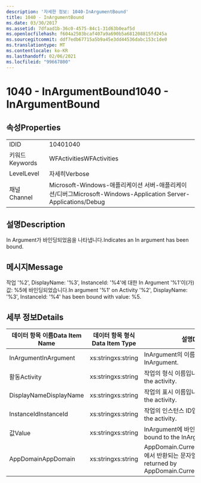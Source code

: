 ```yaml
---
description: '자세한 정보: 1040-InArgumentBound'
title: 1040 - InArgumentBound
ms.date: 03/30/2017
ms.assetid: 7dfaad1b-36c0-4575-84c1-31d63b0eaf5d
ms.openlocfilehash: f604a2503bcaf407a9a690b5a681208815fd245a
ms.sourcegitcommit: ddf7edb67715a5b9a45e3dd44536dabc153c1de0
ms.translationtype: MT
ms.contentlocale: ko-KR
ms.lasthandoff: 02/06/2021
ms.locfileid: "99667800"
---
```

# <a name="1040---inargumentbound"></a><span data-ttu-id="685cd-103">1040 - InArgumentBound</span><span class="sxs-lookup"><span data-stu-id="685cd-103">1040 - InArgumentBound</span></span>

## <a name="properties"></a><span data-ttu-id="685cd-104">속성</span><span class="sxs-lookup"><span data-stu-id="685cd-104">Properties</span></span>  
  
|||  
|-|-|  
|<span data-ttu-id="685cd-105">ID</span><span class="sxs-lookup"><span data-stu-id="685cd-105">ID</span></span>|<span data-ttu-id="685cd-106">1040</span><span class="sxs-lookup"><span data-stu-id="685cd-106">1040</span></span>|  
|<span data-ttu-id="685cd-107">키워드</span><span class="sxs-lookup"><span data-stu-id="685cd-107">Keywords</span></span>|<span data-ttu-id="685cd-108">WFActivities</span><span class="sxs-lookup"><span data-stu-id="685cd-108">WFActivities</span></span>|  
|<span data-ttu-id="685cd-109">Level</span><span class="sxs-lookup"><span data-stu-id="685cd-109">Level</span></span>|<span data-ttu-id="685cd-110">자세히</span><span class="sxs-lookup"><span data-stu-id="685cd-110">Verbose</span></span>|  
|<span data-ttu-id="685cd-111">채널</span><span class="sxs-lookup"><span data-stu-id="685cd-111">Channel</span></span>|<span data-ttu-id="685cd-112">Microsoft-Windows-애플리케이션 서버-애플리케이션/디버그</span><span class="sxs-lookup"><span data-stu-id="685cd-112">Microsoft-Windows-Application Server-Applications/Debug</span></span>|  
  
## <a name="description"></a><span data-ttu-id="685cd-113">설명</span><span class="sxs-lookup"><span data-stu-id="685cd-113">Description</span></span>  

 <span data-ttu-id="685cd-114">In Argument가 바인딩되었음을 나타냅니다.</span><span class="sxs-lookup"><span data-stu-id="685cd-114">Indicates an In argument has been bound.</span></span>  
  
## <a name="message"></a><span data-ttu-id="685cd-115">메시지</span><span class="sxs-lookup"><span data-stu-id="685cd-115">Message</span></span>  

 <span data-ttu-id="685cd-116">작업 '%2', DisplayName: '%3', InstanceId: '%4'에 대한 In Argument '%1'이(가) 값: %5에 바인딩되었습니다.</span><span class="sxs-lookup"><span data-stu-id="685cd-116">In argument '%1' on Activity '%2', DisplayName: '%3', InstanceId: '%4' has been bound with value: %5.</span></span>  
  
## <a name="details"></a><span data-ttu-id="685cd-117">세부 정보</span><span class="sxs-lookup"><span data-stu-id="685cd-117">Details</span></span>  
  
|<span data-ttu-id="685cd-118">데이터 항목 이름</span><span class="sxs-lookup"><span data-stu-id="685cd-118">Data Item Name</span></span>|<span data-ttu-id="685cd-119">데이터 항목 형식</span><span class="sxs-lookup"><span data-stu-id="685cd-119">Data Item Type</span></span>|<span data-ttu-id="685cd-120">설명</span><span class="sxs-lookup"><span data-stu-id="685cd-120">Description</span></span>|  
|--------------------|--------------------|-----------------|  
|<span data-ttu-id="685cd-121">InArgument</span><span class="sxs-lookup"><span data-stu-id="685cd-121">InArgument</span></span>|<span data-ttu-id="685cd-122">xs:string</span><span class="sxs-lookup"><span data-stu-id="685cd-122">xs:string</span></span>|<span data-ttu-id="685cd-123">InArgument의 이름입니다.</span><span class="sxs-lookup"><span data-stu-id="685cd-123">The name of the InArgument.</span></span>|  
|<span data-ttu-id="685cd-124">활동</span><span class="sxs-lookup"><span data-stu-id="685cd-124">Activity</span></span>|<span data-ttu-id="685cd-125">xs:string</span><span class="sxs-lookup"><span data-stu-id="685cd-125">xs:string</span></span>|<span data-ttu-id="685cd-126">작업의 형식 이름입니다.</span><span class="sxs-lookup"><span data-stu-id="685cd-126">The type name of the activity.</span></span>|  
|<span data-ttu-id="685cd-127">DisplayName</span><span class="sxs-lookup"><span data-stu-id="685cd-127">DisplayName</span></span>|<span data-ttu-id="685cd-128">xs:string</span><span class="sxs-lookup"><span data-stu-id="685cd-128">xs:string</span></span>|<span data-ttu-id="685cd-129">작업의 표시 이름입니다.</span><span class="sxs-lookup"><span data-stu-id="685cd-129">The display name of the activity.</span></span>|  
|<span data-ttu-id="685cd-130">InstanceId</span><span class="sxs-lookup"><span data-stu-id="685cd-130">InstanceId</span></span>|<span data-ttu-id="685cd-131">xs:string</span><span class="sxs-lookup"><span data-stu-id="685cd-131">xs:string</span></span>|<span data-ttu-id="685cd-132">작업의 인스턴스 ID입니다.</span><span class="sxs-lookup"><span data-stu-id="685cd-132">The instance id of the activity.</span></span>|  
|<span data-ttu-id="685cd-133">값</span><span class="sxs-lookup"><span data-stu-id="685cd-133">Value</span></span>|<span data-ttu-id="685cd-134">xs:string</span><span class="sxs-lookup"><span data-stu-id="685cd-134">xs:string</span></span>|<span data-ttu-id="685cd-135">InArgument에 바인딩된 값입니다.</span><span class="sxs-lookup"><span data-stu-id="685cd-135">The value bound to the InArgument.</span></span>|  
|<span data-ttu-id="685cd-136">AppDomain</span><span class="sxs-lookup"><span data-stu-id="685cd-136">AppDomain</span></span>|<span data-ttu-id="685cd-137">xs:string</span><span class="sxs-lookup"><span data-stu-id="685cd-137">xs:string</span></span>|<span data-ttu-id="685cd-138">AppDomain.CurrentDomain.FriendlyName에서 반환되는 문자열입니다.</span><span class="sxs-lookup"><span data-stu-id="685cd-138">The string returned by AppDomain.CurrentDomain.FriendlyName.</span></span>|
